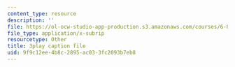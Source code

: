 ```yaml
---
content_type: resource
description: ''
file: https://ol-ocw-studio-app-production.s3.amazonaws.com/courses/6-851-advanced-data-structures-spring-2012/9f9c12ee4b8c2895ac033fc2093b7eb8_XZLN6NxEQWo.srt
file_type: application/x-subrip
resourcetype: Other
title: 3play caption file
uid: 9f9c12ee-4b8c-2895-ac03-3fc2093b7eb8
---
```

